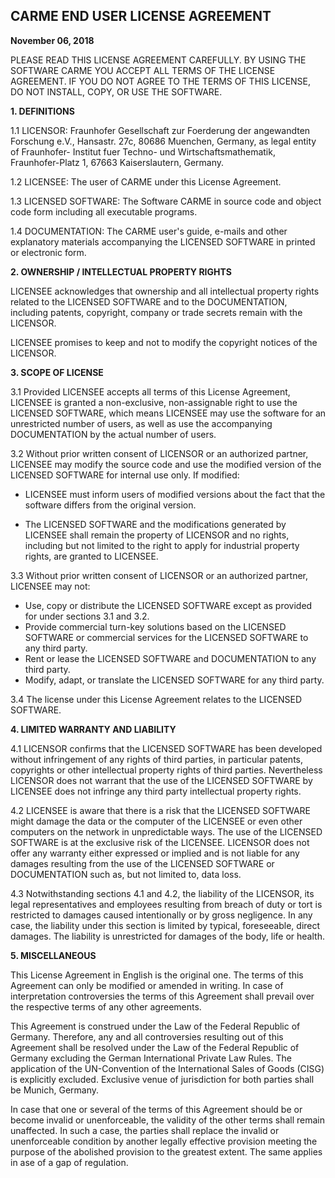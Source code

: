 ## CARME END USER LICENSE AGREEMENT

**November 06, 2018**


PLEASE READ THIS LICENSE AGREEMENT CAREFULLY. BY USING THE SOFTWARE CARME YOU
ACCEPT ALL TERMS OF THE LICENSE AGREEMENT. IF YOU DO NOT AGREE TO THE TERMS OF
THIS LICENSE, DO NOT INSTALL, COPY, OR USE THE SOFTWARE.


**1. DEFINITIONS**

   1.1 LICENSOR: Fraunhofer Gesellschaft zur Foerderung der angewandten Forschung
e.V., Hansastr. 27c, 80686 Muenchen, Germany, as legal entity of Fraunhofer-
Institut fuer Techno- und Wirtschaftsmathematik, Fraunhofer-Platz 1, 
67663 Kaiserslautern, Germany.

   1.2 LICENSEE: The user of CARME under this License Agreement.

   1.3 LICENSED SOFTWARE: The Software CARME in source code and object code form
including all executable programs.

   1.4 DOCUMENTATION: The CARME user's guide, e-mails and other explanatory
materials accompanying the LICENSED SOFTWARE in printed or electronic form.


**2. OWNERSHIP / INTELLECTUAL PROPERTY RIGHTS**

   LICENSEE acknowledges that ownership and all intellectual property rights
related to the LICENSED SOFTWARE and to the DOCUMENTATION, including patents,
copyright, company or trade secrets remain with the LICENSOR.

   LICENSEE promises to keep and not to modify the copyright notices of the
LICENSOR.


**3. SCOPE OF LICENSE**

3.1 Provided LICENSEE accepts all terms of this License Agreement, LICENSEE
is granted a non-exclusive, non-assignable right to use the LICENSED SOFTWARE,
which means LICENSEE may use the software for an unrestricted number of users,
as well as use the accompanying DOCUMENTATION by the actual number of users.

3.2 Without prior written consent of LICENSOR or an authorized partner,
LICENSEE may modify the source code and use the modified version of the LICENSED
SOFTWARE for internal use only. If modified:

- LICENSEE must inform users of modified versions about the fact that the
software differs from the original version.

- The LICENSED SOFTWARE and the modifications generated by LICENSEE shall
remain the property of LICENSOR and no rights, including but not limited to the
right to apply for industrial property rights, are granted to LICENSEE.

3.3 Without prior written consent of LICENSOR or an authorized partner,
LICENSEE may not:
- Use, copy or distribute the LICENSED SOFTWARE except as provided for under
  sections 3.1 and 3.2.
- Provide commercial turn-key solutions based on the LICENSED SOFTWARE or
  commercial services for the LICENSED SOFTWARE to any third party.
- Rent or lease the LICENSED SOFTWARE and DOCUMENTATION to any third party.
- Modify, adapt, or translate the LICENSED SOFTWARE for any third party.


3.4 The license under this License Agreement relates to the LICENSED SOFTWARE.


**4. LIMITED WARRANTY AND LIABILITY**

  4.1 LICENSOR confirms that the LICENSED SOFTWARE has been developed without
infringement of any rights of third parties, in particular patents, copyrights
or other intellectual property rights of third parties. Nevertheless LICENSOR
does not warrant that the use of the LICENSED SOFTWARE by LICENSEE does not
infringe any third party intellectual property rights.

  4.2 LICENSEE is aware that there is a risk that the LICENSED SOFTWARE might
damage the data or the computer of the LICENSEE or even other computers on the
network in unpredictable ways. The use of the LICENSED SOFTWARE is at the
exclusive risk of the LICENSEE. LICENSOR does not offer any warranty either
expressed or implied and is not liable for any damages resulting from the use of
the LICENSED SOFTWARE or DOCUMENTATION such as, but not limited to, data loss.

  4.3 Notwithstanding sections 4.1 and 4.2, the liability of the LICENSOR, its
legal representatives and employees resulting from breach of duty or tort is
restricted to damages caused intentionally or by gross negligence. In any case,
the liability under this section is limited by typical, foreseeable, direct
damages. The liability is unrestricted for damages of the body, life or health.


**5. MISCELLANEOUS**

This License Agreement in English is the original one. The terms of this
Agreement can only be modified or amended in writing. In case of interpretation
controversies the terms of this Agreement shall prevail over the respective
terms of any other agreements.

This Agreement is construed under the Law of the Federal Republic of Germany.
Therefore, any and all controversies resulting out of this Agreement shall be
resolved under the Law of the Federal Republic of Germany excluding the German
International Private Law Rules. The application of the UN-Convention of the
International Sales of Goods (CISG) is explicitly excluded. Exclusive venue of
jurisdiction for both parties shall be Munich, Germany.

In case that one or several of the terms of this Agreement should be or become
invalid or unenforceable, the validity of the other terms shall remain
unaffected. In such a case, the parties shall replace the invalid or
unenforceable condition by another legally effective provision meeting the
purpose of the abolished provision to the greatest extent. The same applies in
ase of a gap of regulation.

